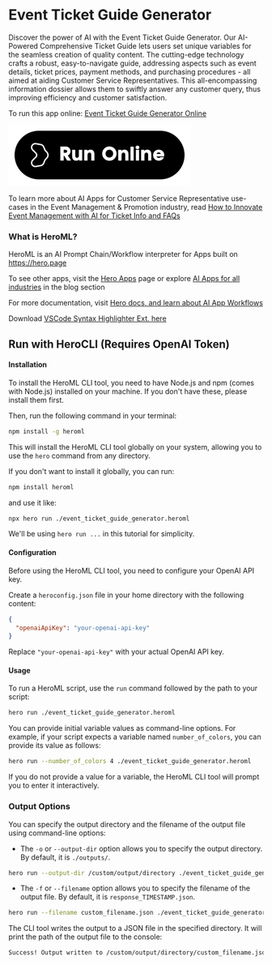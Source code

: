 # Event Ticket Guide Generator

Discover the power of AI with the Event Ticket Guide Generator. Our AI-Powered Comprehensive Ticket Guide lets users set unique variables for the seamless creation of quality content. The cutting-edge technology crafts a robust, easy-to-navigate guide, addressing aspects such as event details, ticket prices, payment methods, and purchasing procedures - all aimed at aiding Customer Service Representatives. This all-encompassing information dossier allows them to swiftly answer any customer query, thus improving efficiency and customer satisfaction.

To run this app online: [Event Ticket Guide Generator Online](https://hero.page/app/event-ticket-guide-generator-ai-powered-comprehensive-ticket-guide/kqs93yhOu6v3lZ7xj23T)

[![Run Event Ticket Guide Generator Online](/assets/run.svg)](https://hero.page/app/event-ticket-guide-generator-ai-powered-comprehensive-ticket-guide/kqs93yhOu6v3lZ7xj23T)

To learn more about AI Apps for Customer Service Representative use-cases in the Event Management & Promotion industry, read [How to Innovate Event Management with AI for Ticket Info and FAQs](https://hero.page/blog/ai/event-management-and-promotion/how-to-innovate-event-management-with-ai-for-ticket-info-and-faqs/170863)

### What is HeroML?
HeroML is an AI Prompt Chain/Workflow interpreter for Apps built on https://hero.page 

To see other apps, visit the [Hero Apps](https://hero.page/apps) page or explore [AI Apps for all industries](https://hero.page/blog) in the blog section

For more documentation, visit [Hero docs, and learn about AI App Workflows](https://hero.page/tutorials/introduction-to-heroml)

Download [VSCode Syntax Highlighter Ext. here](https://marketplace.visualstudio.com/items?itemName=hero-page.heroml)

## Run with HeroCLI (Requires OpenAI Token)

#### Installation

To install the HeroML CLI tool, you need to have Node.js and npm (comes with Node.js) installed on your machine. If you don't have these, please install them first. 

Then, run the following command in your terminal:

```bash
npm install -g heroml
```

This will install the HeroML CLI tool globally on your system, allowing you to use the `hero` command from any directory.

If you don't want to install it globally, you can run:

```bash
npm install heroml
```

and use it like:

```bash
npx hero run ./event_ticket_guide_generator.heroml
```

We'll be using `hero run ...` in this tutorial for simplicity.

#### Configuration

Before using the HeroML CLI tool, you need to configure your OpenAI API key. 

Create a `heroconfig.json` file in your home directory with the following content:

```json
{
  "openaiApiKey": "your-openai-api-key"
}
```

Replace `"your-openai-api-key"` with your actual OpenAI API key.

#### Usage

To run a HeroML script, use the `run` command followed by the path to your script:

```bash
hero run ./event_ticket_guide_generator.heroml
```

You can provide initial variable values as command-line options. For example, if your script expects a variable named `number_of_colors`, you can provide its value as follows:

```bash
hero run --number_of_colors 4 ./event_ticket_guide_generator.heroml
```

If you do not provide a value for a variable, the HeroML CLI tool will prompt you to enter it interactively.

### Output Options

You can specify the output directory and the filename of the output file using command-line options:

- The `-o` or `--output-dir` option allows you to specify the output directory. By default, it is `./outputs/`.

```bash
hero run --output-dir /custom/output/directory ./event_ticket_guide_generator.heroml
```

- The `-f` or `--filename` option allows you to specify the filename of the output file. By default, it is `response_TIMESTAMP.json`.

```bash
hero run --filename custom_filename.json ./event_ticket_guide_generator.heroml
```

The CLI tool writes the output to a JSON file in the specified directory. It will print the path of the output file to the console:

```bash
Success! Output written to /custom/output/directory/custom_filename.json
```

